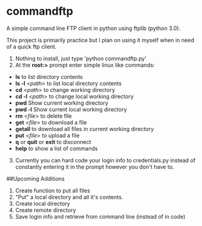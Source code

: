 # commandftp
A simple command line FTP client in python using ftplib (python 3.0).

This project is primarily practice but I plan on using it myself when in need of a quick ftp client. 

1. Nothing to install, just type 'python commandftp.py'
2. At the **root:>** prompt enter simple linux like commands: 

  - **ls** to list directory contents
  - **ls -l** <*path*> to list local directory contents
  - **cd** <*path*> to change working directory
  - **cd -l** <*path*> to change local working directory
  - **pwd** Show current working directory
  - **pwd -l** Show current local working directory
  - **rm** <*file*> to delete file
  - **get** <*file*> to download a file
  - **getall** to download all files in current working directory
  - **put** <*file*> to upload a file
  - **q** or **quit** or **exit** to disconnect
  - **help** to show a list of commands

3. Currently you can hard code your login info to credentials.py instead of constantly entering it in the prompt however you don't have to.

##Upcoming Additions

1. Create function to put all files
2. "Put" a local directory and all it's contents.
3. Create local directory
4. Create remote directory
5. Save login info and retrieve from command line (instead of in code)
